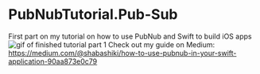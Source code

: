 # PubNubTutorial.Pub-Sub
First part on my tutorial on how to use PubNub and Swift to build iOS apps
![gif of finished tutorial part 1](https://media.giphy.com/media/2SXRj6pzmmLGF9Omz2/giphy.gif)
Check out my guide on Medium: https://medium.com/@shabashiki/how-to-use-pubnub-in-your-swift-application-90aa873e0c79

